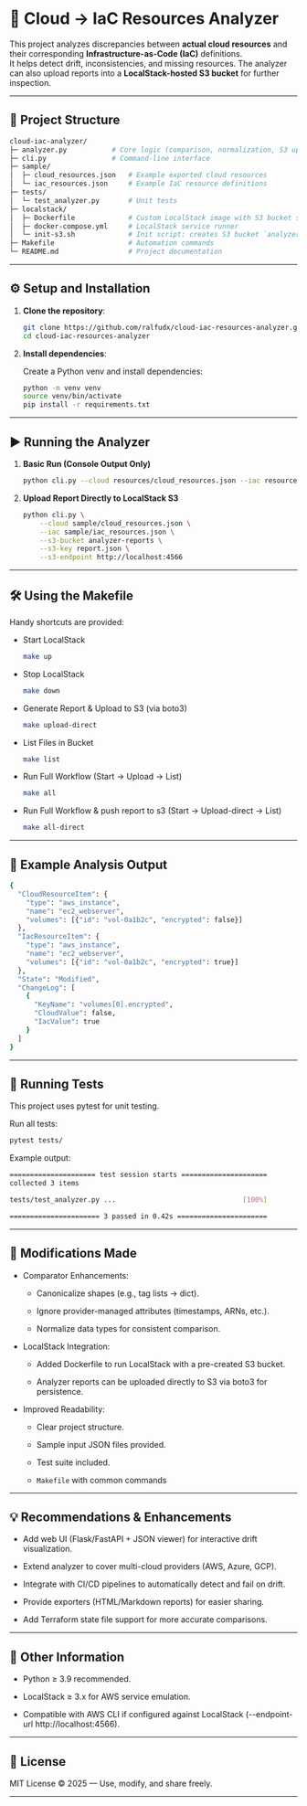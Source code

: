 # 🧩 Cloud → IaC Resources Analyzer

This project analyzes discrepancies between **actual cloud resources** and their corresponding **Infrastructure-as-Code (IaC)** definitions.  
It helps detect drift, inconsistencies, and missing resources. The analyzer can also upload reports into a **LocalStack-hosted S3 bucket** for further inspection.

---

## 📂 Project Structure
```bash
cloud-iac-analyzer/
├─ analyzer.py           # Core logic (comparison, normalization, S3 uploader)
├─ cli.py                # Command-line interface
├─ sample/
│  ├─ cloud_resources.json   # Example exported cloud resources
│  └─ iac_resources.json     # Example IaC resource definitions
├─ tests/
│  └─ test_analyzer.py       # Unit tests
├─ localstack/
│  ├─ Dockerfile             # Custom LocalStack image with S3 bucket setup
│  ├─ docker-compose.yml     # LocalStack service runner
│  └─ init-s3.sh             # Init script: creates S3 bucket `analyzer-reports`
├─ Makefile                  # Automation commands
└─ README.md                 # Project documentation
```

---

## ⚙️ Setup and Installation

1. **Clone the repository**:
   ```bash
   git clone https://github.com/ralfudx/cloud-iac-resources-analyzer.git
   cd cloud-iac-resources-analyzer
   ```

2. **Install dependencies**:
   
   Create a Python venv and install dependencies:
   ```bash
   python -m venv venv
   source venv/bin/activate
   pip install -r requirements.txt
   ```

---

## ▶️ Running the Analyzer

1. **Basic Run (Console Output Only)**
    ```bash
    python cli.py --cloud resources/cloud_resources.json --iac resources/iac_resources.json
    ```

2. **Upload Report Directly to LocalStack S3**
    ```bash
    python cli.py \
        --cloud sample/cloud_resources.json \
        --iac sample/iac_resources.json \
        --s3-bucket analyzer-reports \
        --s3-key report.json \
        --s3-endpoint http://localhost:4566
    ```

---

## 🛠️ Using the Makefile

Handy shortcuts are provided:

- Start LocalStack
    ```bash
    make up


- Stop LocalStack
    ```bash
    make down


- Generate Report & Upload to S3 (via boto3)
    ```bash
    make upload-direct


- List Files in Bucket
    ```bash
    make list


- Run Full Workflow (Start → Upload → List)
    ```bash
    make all


- Run Full Workflow & push report to s3 (Start → Upload-direct → List)
    ```bash
    make all-direct

---

## 🔎 Example Analysis Output
```bash
{
  "CloudResourceItem": {
    "type": "aws_instance",
    "name": "ec2_webserver",
    "volumes": [{"id": "vol-0a1b2c", "encrypted": false}]
  },
  "IacResourceItem": {
    "type": "aws_instance",
    "name": "ec2_webserver",
    "volumes": [{"id": "vol-0a1b2c", "encrypted": true}]
  },
  "State": "Modified",
  "ChangeLog": [
    {
      "KeyName": "volumes[0].encrypted",
      "CloudValue": false,
      "IacValue": true
    }
  ]
}
```

---


## 🧪 Running Tests

This project uses pytest for unit testing.

Run all tests:
```bash
pytest tests/
```


Example output:
```bash
===================== test session starts =====================
collected 3 items

tests/test_analyzer.py ...                               [100%]

====================== 3 passed in 0.42s ======================
```

---

## 🔨 Modifications Made

- Comparator Enhancements:

    - Canonicalize shapes (e.g., tag lists → dict).

    - Ignore provider-managed attributes (timestamps, ARNs, etc.).

    - Normalize data types for consistent comparison.

- LocalStack Integration:

    - Added Dockerfile to run LocalStack with a pre-created S3 bucket.

    - Analyzer reports can be uploaded directly to S3 via boto3 for persistence.

- Improved Readability:

    - Clear project structure.

    - Sample input JSON files provided.

    - Test suite included.

    - `Makefile` with common commands

---

## 💡 Recommendations & Enhancements

- Add web UI (Flask/FastAPI + JSON viewer) for interactive drift visualization.

- Extend analyzer to cover multi-cloud providers (AWS, Azure, GCP).

- Integrate with CI/CD pipelines to automatically detect and fail on drift.

- Provide exporters (HTML/Markdown reports) for easier sharing.

- Add Terraform state file support for more accurate comparisons.


---

## 📌 Other Information

- Python ≥ 3.9 recommended.

- LocalStack ≥ 3.x for AWS service emulation.

- Compatible with AWS CLI if configured against LocalStack (--endpoint-url http://localhost:4566).


---

## 📜 License

MIT License © 2025 — Use, modify, and share freely.

---
